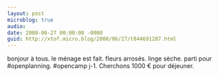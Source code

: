 ```yaml
---
layout: post
microblog: true
audio: 
date: 2008-06-27 00:00:00 -0000
guid: http://xtof.micro.blog/2008/06/27/t844691287.html
---
```

bonjour à tous. le ménage est fait. fleurs arrosés. linge sèche. parti pour  #openplanning. #opencamp j-1. Cherchons 1000 € pour déjeuner.
